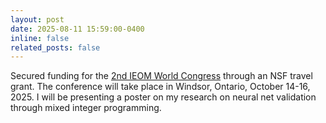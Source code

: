 ```yaml
---
layout: post
date: 2025-08-11 15:59:00-0400
inline: false
related_posts: false
---
```


Secured funding for the [2nd IEOM World Congress](https://ieomsociety.org/canada2025/) through an NSF travel grant. The conference will take place in Windsor, Ontario, October 14-16, 2025. I will be presenting a poster on my research on neural net validation through mixed integer programming.
